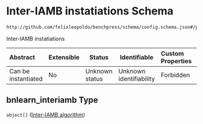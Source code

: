 # Inter-IAMB instatiations Schema

```txt
http://github.com/felixleopoldo/benchpress/schema/config.schema.json#/properties/structure_learning_algorithms/properties/bnlearn_interiamb
```

Inter-IAMB instatiations


| Abstract            | Extensible | Status         | Identifiable            | Custom Properties | Additional Properties | Access Restrictions | Defined In                                                                  |
| :------------------ | ---------- | -------------- | ----------------------- | :---------------- | --------------------- | ------------------- | --------------------------------------------------------------------------- |
| Can be instantiated | No         | Unknown status | Unknown identifiability | Forbidden         | Allowed               | none                | [config.schema.json\*](../../out/config.schema.json "open original schema") |

## bnlearn_interiamb Type

`object[]` ([Inter-IAMB algorithm](config-definitions-inter-iamb-algorithm.md))
